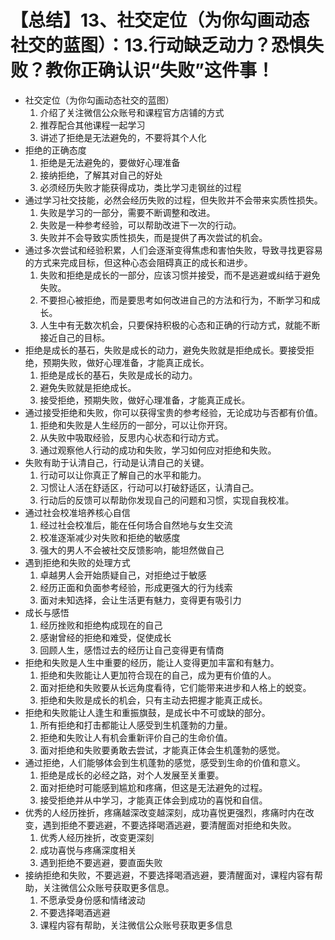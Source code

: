 # 【总结】13、社交定位（为你勾画动态社交的蓝图）：13.行动缺乏动力？恐惧失败？教你正确认识“失败”这件事！

-   社交定位（为你勾画动态社交的蓝图）
    1.  介绍了关注微信公众账号和课程官方店铺的方式
    2.  推荐配合其他课程一起学习
    3.  讲述了拒绝是无法避免的，不要将其个人化
-   拒绝的正确态度
    1.  拒绝是无法避免的，要做好心理准备
    2.  接纳拒绝，了解其对自己的好处
    3.  必须经历失败才能获得成功，类比学习走钢丝的过程
-   通过学习社交技能，必然会经历失败的过程，但失败并不会带来实质性损失。
    1.  失败是学习的一部分，需要不断调整和改进。
    2.  失败是一种参考经验，可以帮助改进下一次的行动。
    3.  失败并不会导致实质性损失，而是提供了再次尝试的机会。
-   通过多次尝试和经验积累，人们会逐渐变得焦虑和害怕失败，导致寻找更容易的方式来完成目标，但这种心态会阻碍真正的成长和进步。
    1.  失败和拒绝是成长的一部分，应该习惯并接受，而不是逃避或纠结于避免失败。
    2.  不要担心被拒绝，而是要思考如何改进自己的方法和行为，不断学习和成长。
    3.  人生中有无数次机会，只要保持积极的心态和正确的行动方式，就能不断接近自己的目标。
-   拒绝是成长的基石，失败是成长的动力，避免失败就是拒绝成长。要接受拒绝，预期失败，做好心理准备，才能真正成长。
    1.  拒绝是成长的基石，失败是成长的动力。
    2.  避免失败就是拒绝成长。
    3.  接受拒绝，预期失败，做好心理准备，才能真正成长。
-   通过接受拒绝和失败，你可以获得宝贵的参考经验，无论成功与否都有价值。
    1.  拒绝和失败是人生经历的一部分，可以让你开窍。
    2.  从失败中吸取经验，反思内心状态和行动方式。
    3.  通过观察他人行动的成功和失败，学习如何应对拒绝和失败。
-   失败有助于认清自己，行动是认清自己的关键。
    1.  行动可以让你真正了解自己的水平和能力。
    2.  习惯让人活在舒适区，行动可以打破舒适区，认清自己。
    3.  行动后的反馈可以帮助你发现自己的问题和习惯，实现自我校准。
-   通过社会校准培养核心自信
    1.  经过社会校准后，能在任何场合自然地与女生交流
    2.  校准逐渐减少对失败和拒绝的敏感度
    3.  强大的男人不会被社交反馈影响，能坦然做自己
-   遇到拒绝和失败的处理方式
    1.  卓越男人会开始质疑自己，对拒绝过于敏感
    2.  经历正面和负面参考经验，形成更强大的行为线索
    3.  面对未知选择，会让生活更有魅力，变得更有吸引力
-   成长与感悟
    1.  经历挫败和拒绝构成现在的自己
    2.  感谢曾经的拒绝和难受，促使成长
    3.  回顾人生，感悟过去的经历让自己变得更有情商
-   拒绝和失败是人生中重要的经历，能让人变得更加丰富和有魅力。
    1.  拒绝和失败能让人更加符合现在的自己，成为更有价值的人。
    2.  面对拒绝和失败要从长远角度看待，它们能带来进步和人格上的蜕变。
    3.  拒绝和失败是成长的机会，只有主动去把握才能真正成长。
-   拒绝和失败能让人逢生和重振旗鼓，是成长中不可或缺的部分。
    1.  所有拒绝和打击都能让人感受到生机蓬勃的力量。
    2.  拒绝和失败让人有机会重新评价自己的生命价值。
    3.  面对拒绝和失败要勇敢去尝试，才能真正体会生机蓬勃的感觉。
-   通过拒绝，人们能够体会到生机蓬勃的感觉，感受到生命的价值和意义。
    1.  拒绝是成长的必经之路，对个人发展至关重要。
    2.  面对拒绝时可能感到尴尬和疼痛，但这是无法避免的过程。
    3.  接受拒绝并从中学习，才能真正体会到成功的喜悦和自信。
-   优秀的人经历挫折，疼痛越深改变越深刻，成功喜悦更强烈，疼痛时内在改变，遇到拒绝不要逃避，不要选择喝酒逃避，要清醒面对拒绝和失败。
    1.  优秀人经历挫折，改变更深刻
    2.  成功喜悦与疼痛深度相关
    3.  遇到拒绝不要逃避，要直面失败
-   接纳拒绝和失败，不要逃避，不要选择喝酒逃避，要清醒面对，课程内容有帮助，关注微信公众账号获取更多信息。
    1.  不愿承受身份感和情绪波动
    2.  不要选择喝酒逃避
    3.  课程内容有帮助，关注微信公众账号获取更多信息
